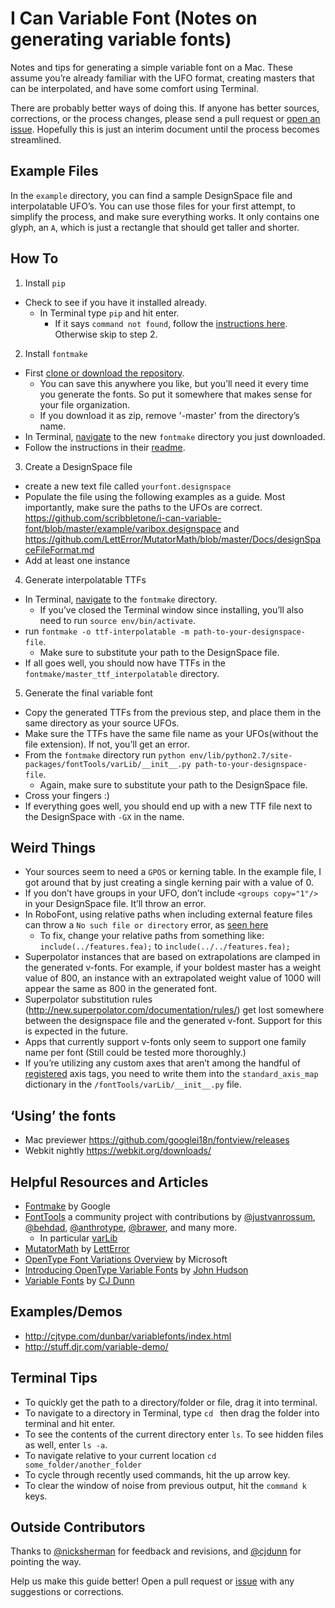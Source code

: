 # I Can Variable Font (Notes on generating variable fonts)

Notes and tips for generating a simple variable font on a Mac. These assume you’re already familiar with the UFO format, creating masters that can be interpolated, and have some comfort using Terminal.

There are probably better ways of doing this. If anyone has better sources, corrections, or the process changes, please send a pull request or [open an issue](https://github.com/scribbletone/i-can-variable-font/issues). Hopefully this is just an interim document until the process becomes streamlined.

## Example Files
In the `example` directory, you can find a sample DesignSpace file and interpolatable UFO’s. You can use those files for your first attempt, to simplify the process, and make sure everything works. It only contains one glyph, an `A`, which is just a rectangle that should get taller and shorter.

## How To 
1. Install `pip`
  - Check to see if you have it installed already.
    - In Terminal type `pip` and hit enter. 
      - If it says `command not found`, follow the [instructions here](https://pip.pypa.io/en/latest/installing/#install-or-upgrade-pip). Otherwise skip to step 2.
2. Install `fontmake`
  - First [clone or download the repository](https://github.com/googlei18n/fontmake). 
    - You can save this anywhere you like, but you’ll need it every time you generate the fonts. So put it somewhere that makes sense for your file organization.
    - If you download it as zip, remove '-master' from the directory’s name.
  - In Terminal, [navigate](https://github.com/scribbletone/i-can-variable-font#terminal-tips) to the new `fontmake` directory you just downloaded.
  - Follow the instructions in their [readme](https://github.com/googlei18n/fontmake).
3. Create a DesignSpace file
  - create a new text file called `yourfont.designspace`
  - Populate the file using the following examples as a guide. Most importantly, make sure the paths to the UFOs are correct. https://github.com/scribbletone/i-can-variable-font/blob/master/example/varibox.designspace and https://github.com/LettError/MutatorMath/blob/master/Docs/designSpaceFileFormat.md
  - Add at least one instance
4. Generate interpolatable TTFs
  - In Terminal, [navigate](https://github.com/scribbletone/i-can-variable-font#terminal-tips) to the `fontmake` directory.
    - If you’ve closed the Terminal window since installing, you’ll also need to run `source env/bin/activate`.
  - run `fontmake -o ttf-interpolatable -m path-to-your-designspace-file`. 
    - Make sure to substitute your path to the DesignSpace file.
  - If all goes well, you should now have TTFs in the `fontmake/master_ttf_interpolatable` directory.
5. Generate the final variable font
  - Copy the generated TTFs from the previous step, and place them in the same directory as your source UFOs.
  - Make sure the TTFs have the same file name as your UFOs(without the file extension). If not, you’ll get an error. 
  - From the `fontmake` directory run `python env/lib/python2.7/site-packages/fontTools/varLib/__init__.py path-to-your-designspace-file`. 
    - Again, make sure to substitute your path to the DesignSpace file.
  - Cross your fingers :)
  - If everything goes well, you should end up with a new TTF file next to the DesignSpace with `-GX` in the name.

## Weird Things
- Your sources seem to need a `GPOS` or kerning table. In the example file, I got around that by just creating a single kerning pair with a value of 0.
- If you don’t have groups in your UFO, don’t include `<groups copy="1"/>` in your DesignSpace file. It’ll throw an error.
- In RoboFont, using relative paths when including external feature files can throw a `No such file or directory` error, as [seen here](https://github.com/googlei18n/fontmake/issues/157)
  - To fix, change your relative paths from something like: `include(../features.fea);` to `include(../../features.fea);`
- Superpolator instances that are based on extrapolations are clamped in the generated v-fonts. For example, if your boldest master has a weight value of 800, an instance with an extrapolated weight value of 1000 will appear the same as 800 in the generated font.
- Superpolator substitution rules (http://new.superpolator.com/documentation/rules/) get lost somewhere between the designspace file and the generated v-font. Support for this is expected in the future.
- Apps that currently support v-fonts only seem to support one family name per font (Still could be tested more thoroughly.)
- If you’re utilizing any custom axes that aren’t among the handful of [registered](https://www.microsoft.com/typography/otspec180/fvar.htm#VAT) axis tags, you need to write them into the `standard_axis_map` dictionary in the `/fontTools/varLib/__init__.py` file.

## ‘Using’ the fonts
- Mac previewer https://github.com/googlei18n/fontview/releases
- Webkit nightly https://webkit.org/downloads/

## Helpful Resources and Articles
- [Fontmake](https://github.com/googlei18n/fontmake) by Google
- [FontTools](https://github.com/fonttools) a community project with contributions by [@justvanrossum](https://github.com/justvanrossum), [@behdad](https://github.com/behdad), [@anthrotype](https://github.com/anthrotype), [@brawer](https://github.com/brawer), and many more. 
  - In particular [varLib](https://github.com/fonttools/fonttools/blob/master/Lib/fontTools/varLib/__init__.py#L13-L17)
- [MutatorMath](https://github.com/LettError/MutatorMath) by [LettError](http://letterror.com/)
- [OpenType Font Variations Overview](https://www.microsoft.com/typography/otspec180/otvaroverview.htm) by Microsoft
- [Introducing OpenType Variable Fonts](https://medium.com/@tiro/https-medium-com-tiro-introducing-opentype-variable-fonts-12ba6cd2369#.imv0hzmro) by [John Hudson](http://www.tiro.com/)
- [Variable Fonts](http://typographica.org/on-typography/variable-fonts/) by [CJ Dunn](http://thecjdunn.com/)

## Examples/Demos
- http://cjtype.com/dunbar/variablefonts/index.html
- http://stuff.djr.com/variable-demo/

## Terminal Tips
- To quickly get the path to a directory/folder or file, drag it into terminal.
- To navigate to a directory in Terminal, type `cd ` then drag the folder into terminal and hit enter.
- To see the contents of the current directory enter `ls`. To see hidden files as well, enter `ls -a`.
- To navigate relative to your current location `cd some_folder/another_folder`
- To cycle through recently used commands, hit the up arrow key.
- To clear the window of noise from previous output, hit the `command k` keys.

## Outside Contributors
Thanks to [@nicksherman](https://github.com/nicksherman) for feedback and revisions, and [@cjdunn](https://github.com/cjdunn) for pointing the way.

Help us make this guide better! Open a pull request or [issue](https://github.com/scribbletone/i-can-variable-font/issues) with any suggestions or corrections.
